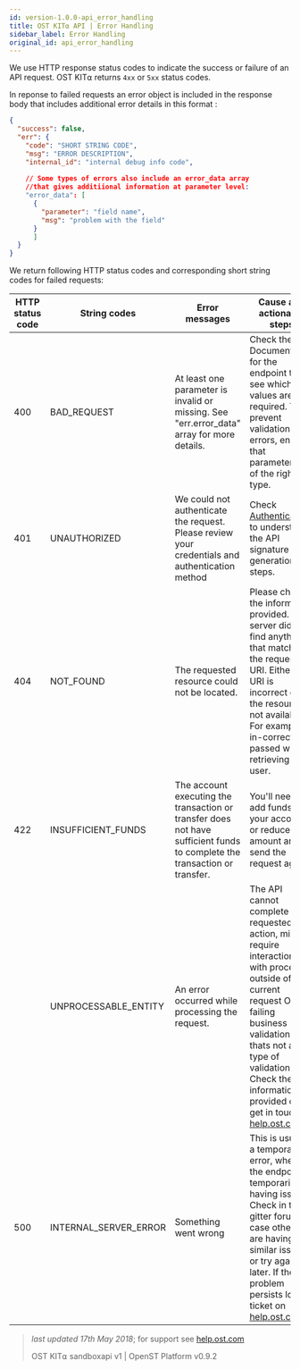```yaml
---
id: version-1.0.0-api_error_handling
title: OST KIT⍺ API | Error Handling
sidebar_label: Error Handling
original_id: api_error_handling
---
```


We use HTTP response status codes to indicate the success or failure of an API request. OST KIT⍺ returns `4xx` or `5xx` status codes.

In reponse to failed requests an error object is included in the response body that includes additional error details in this format : 

```json
{
  "success": false,
  "err": {
    "code": "SHORT STRING CODE",
    "msg": "ERROR DESCRIPTION",
    "internal_id": "internal debug info code",
    
    // Some types of errors also include an error_data array 
    //that gives additiional information at parameter level:
    "error_data": [
      {
        "parameter": "field name",
        "msg": "problem with the field"
      }
      ]
  }
}
```

We return following HTTP status codes and corresponding short string codes for failed requests:

| HTTP status code | String codes | Error messages | Cause and actionable steps |
|------------------|--------------|---------------|--------------|
| 400 | BAD_REQUEST  | At least one parameter is invalid or missing. See "err.error_data" array for more details. |  Check the API Documentation for the endpoint to see which values are required. To prevent validation errors, ensure that parameters are of the right type.| 
| 401 | UNAUTHORIZED | We could not authenticate the request. Please review your credentials and authentication method |   Check [<u>Authentication</u>](/docs/api_authentication.html) to understand the API signature generation steps.
| 404 | NOT_FOUND    | The requested resource could not be located. | Please check the information provided. The server did not find anything that matches the request URI. Either the URI is incorrect or the resource is not available. For example, in-correct 'id' passed while retrieving a user. |
| 422 | INSUFFICIENT_FUNDS | The account executing the transaction or transfer does not have sufficient funds to complete the transaction or transfer. |  You'll need to add funds to your account or reduce the amount and send the request again. | 
|     | UNPROCESSABLE_ENTITY | An error occurred while processing the request.  |  The API cannot complete the requested action, might require interaction with processes outside of the current request OR is failing business validations thats not a 400 type of validation. Check the information provided or get in touch on [help.ost.com](help.ost.com)|
| 500 | INTERNAL_SERVER_ERROR | Something went wrong | This is usually a temporary error, when the endpoint is temporarily having issues. Check in the gitter forums in case others are having similar issues or try again later. If the problem persists log a ticket on [help.ost.com](help.ost.com) | 


>_last updated 17th May 2018_; for support see [help.ost.com](help.ost.com)
>
> OST KIT⍺ sandboxapi v1 | OpenST Platform v0.9.2
